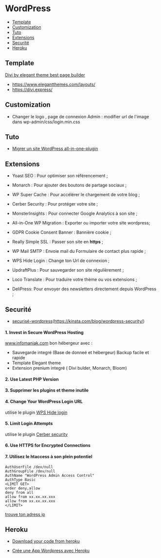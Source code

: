 # WordPress

- [Template](#template)
- [Customization](#customization)
- [Tuto](#tuto)
- [Extensions](#extensions)
- [Securité](#securité)
- [Heroku](#heroku)

## Template
[Divi by elegant theme best page builder](https://www.elegantthemes.com/)
- https://www.elegantthemes.com/layouts/
- https://divi.express/

## Customization
- Changer le logo , page de connexion Admin :
modifier url de l'image dans wp-admin/css/login.min.css

## Tuto
- [Migrer un site WordPress all-in-one-plugin](https://www.creaweb2b.com/migrer-site-wordpress-all-in-one-wp-migration/)

## Extensions
- Yoast SEO : Pour optimiser son référencement ;
- Monarch : Pour ajouter des boutons de partage sociaux ;
- WP Super Cache : Pour accélérer le chargement de votre blog ;
- Cerber Security : Pour protéger votre site ;
- MonsterInsights : Pour connecter Google Analytics à son site ;
- All-in-One WP Migration : Exporter ou importer votre site wordpress;
- GDPR Cookie Consent Banner : Bannière cookie ;
- Really Simple SSL : Passer son site en <strong>https</strong> ;
- WP Mail SMTP : Envoie mail du Formulaire de contact plus rapide ;
- WPS Hide Login : Change ton Url de connexion ;

- UpdraftPlus : Pour sauvegarder son site régulièrement ;
- Loco Translate : Pour traduire votre thème ou vos extensions ;
- DeliPress: Pour envoyer des newsletters directement depuis WordPress ;


## Securité
- [securisé-wordpress](https://www.hostinger.fr/tutoriels/securiser-wordpress/)(https://kinsta.com/blog/wordpress-security/)

#### 1. Invest in Secure WordPress Hosting
www.infomaniak.com bon hébergeur avec : 
- Sauvegarde integré (Base de donneé et hébergeur) Backup facile et rapide
- Template Elegant theme
- Extension prenium integré ( Divi bulder, Monarch, Bloom)
#### 2. Use Latest PHP Version
#### 3. Supprimer les plugins et theme inutile
#### 4. Change Your WordPress Login URL
utilise le plugin [WPS Hide login](https://wordpress.org/plugins/wps-hide-login/)
#### 5. Limit Login Attempts
utilise le plugin [Cerber security](https://wordpress.org/plugins/wp-cerber/)
#### 6. Use HTTPS for Encrypted Connections
#### 7. Utilisez le htaccess à son plein potentiel
```
AuthUserFile /dev/null
AuthGroupFile /dev/null
AuthName "WordPress Admin Access Control"
AuthType Basic
<LIMIT GET>
order deny,allow
deny from all
allow from xx.xx.xx.xxx
allow from xx.xx.xx.xxx
</LIMIT>
```
[trouve ton adress ip](https://www.whatismyip.com/) 


## Heroku
- [Download your code from heroku](https://help.heroku.com/FZDDCBLB/how-can-i-download-my-code-from-heroku)

- [Crée une App Wordpress avec Heroku](https://dashboard.heroku.com/new?button-url=http%3A%2F%2Ftechnomile.github.io%2Fwordpress%2Fsetup.html&template=https%3A%2F%2Fgithub.com%2Ftechnomile%2FHeroku-WordPress)


